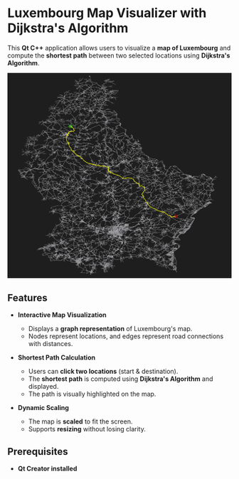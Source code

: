 # Luxembourg Map Visualizer with Dijkstra's Algorithm

This **Qt C++** application allows users to visualize a **map of Luxembourg** and compute the **shortest path** between two selected locations using **Dijkstra's Algorithm**.

![Visualization](images/visualization.png)

## Features

- **Interactive Map Visualization**
  - Displays a **graph representation** of Luxembourg's map.
  - Nodes represent locations, and edges represent road connections with distances.

- **Shortest Path Calculation**
  - Users can **click two locations** (start & destination).
  - The **shortest path** is computed using **Dijkstra's Algorithm** and displayed.
  - The path is visually highlighted on the map.

- **Dynamic Scaling**
  - The map is **scaled** to fit the screen.
  - Supports **resizing** without losing clarity.


## Prerequisites

- **Qt Creator installed**

